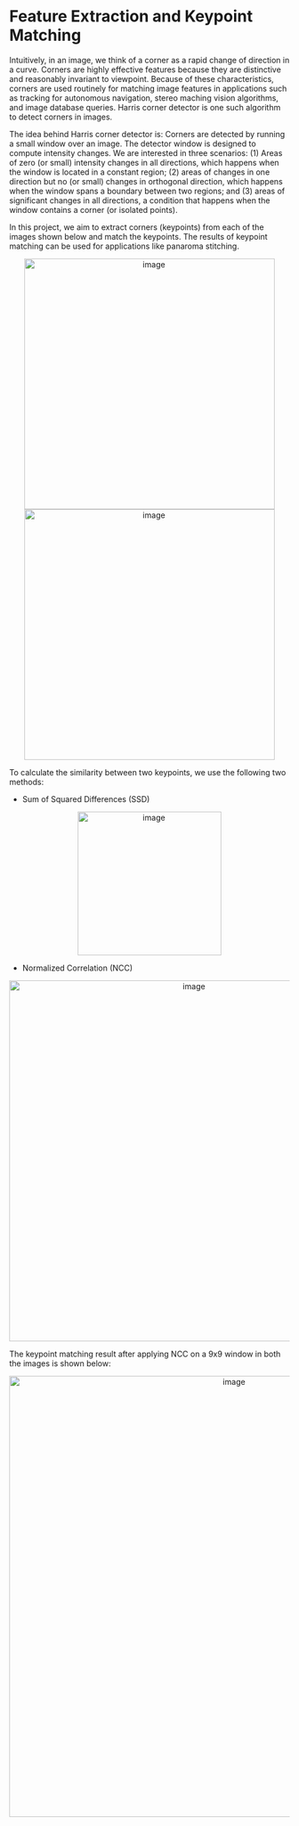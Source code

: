# Feature Extraction and Keypoint Matching

Intuitively, in an image, we think of a corner as a rapid change of direction in a curve. Corners are highly effective features because they are distinctive and reasonably invariant to viewpoint. Because of these characteristics, corners are used routinely for matching image features in applications such as tracking for autonomous navigation, stereo maching vision algorithms, and image database queries. Harris corner detector is one such algorithm to detect corners in images.

The idea behind Harris corner detector is: Corners are detected by running a small window over an image. The detector window is designed to compute intensity changes. We are interested in three scenarios: (1) Areas of zero (or small) intensity changes in all directions, which happens when the window is located in a constant region; (2) areas of changes in one direction but no (or small) changes in orthogonal direction, which happens when the window spans a boundary between two regions; and (3) areas of significant changes in all directions, a condition that happens when the window contains a corner (or isolated points).

In this project, we aim to extract corners (keypoints) from each of the images shown below and match the keypoints. The results of keypoint matching can be used for applications like panaroma stitching.

<p align = "center"><img width="450" alt="image" src="https://github.com/naik24/ImageProcessing-ComputerVision/assets/69704762/e5fdc0a0-d9ce-49f6-893e-c5c3d6465b24"> <img width="450" alt="image" src="https://github.com/naik24/ImageProcessing-ComputerVision/assets/69704762/53077d00-c686-4805-a300-c1ee440c7a05"></p>

To calculate the similarity between two keypoints, we use the following two methods:
- Sum of Squared Differences (SSD)

<p align = "center"><img width="258" alt="image" src="https://github.com/naik24/ImageProcessing-ComputerVision/assets/69704762/256ff1fe-fb02-4633-87ce-835babec6e2c"></p>

- Normalized Correlation (NCC)

<p align = "center"><img width="648" alt="image" src="https://github.com/naik24/ImageProcessing-ComputerVision/assets/69704762/bfa1586d-454a-4484-8014-0a9daf0ecfaa"></p>

The keypoint matching result after applying NCC on a 9x9 window in both the images is shown below:
<p align = "center"><img width="792" alt="image" src="https://github.com/naik24/ImageProcessing-ComputerVision/assets/69704762/ec943a4a-1c81-4c46-8e87-f66bdbe5569c">
</p>

